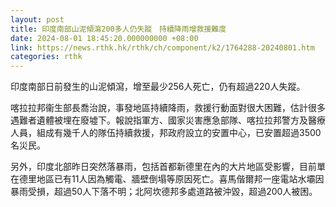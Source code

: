 ```yaml
---
layout: post
title: 印度南部山泥傾瀉200多人仍失蹤　持續降雨增救援難度
date: 2024-08-01 18:45:20.000000000 +08:00
link: https://news.rthk.hk/rthk/ch/component/k2/1764288-20240801.htm
categories: rthk
---
```


印度南部日前發生的山泥傾瀉，增至最少256人死亡，仍有超過220人失蹤。

喀拉拉邦衞生部長喬治說，事發地區持續降雨，救援行動面對很大困難，估計很多遇難者遺體被埋在廢墟下。報說指軍方、國家災害應急部隊、喀拉拉邦警方及醫療人員，組成有幾千人的隊伍持續救援，邦政府設立的安置中心，已安置超過3500名災民。

另外，印度北部昨日突然落暴雨，包括首都新德里在內的大片地區受影響，目前單在德里地區已有11人因為觸電、牆壁倒塌等原因死亡。喜馬偕爾邦一座電站水壩因暴雨受損，超過50人下落不明；北阿坎德邦多處道路被沖毀，超過200人被困。
